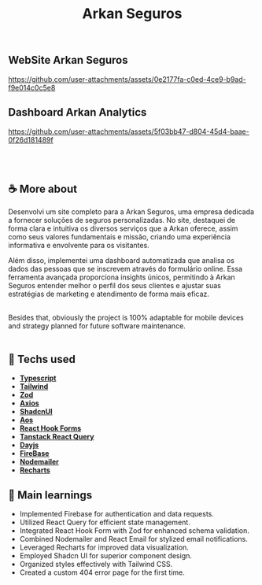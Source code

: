 <h1 align=center>Arkan Seguros</h1>

<br>

 ## WebSite Arkan Seguros
 

https://github.com/user-attachments/assets/0e2177fa-c0ed-4ce9-b9ad-f9e014c0c5e8



## Dashboard Arkan Analytics


https://github.com/user-attachments/assets/5f03bb47-d804-45d4-baae-0f26d181489f



<br>
<br>

## ☕ More about 
Desenvolvi um site completo para a Arkan Seguros, uma empresa dedicada a fornecer soluções de seguros personalizadas. No site, destaquei de forma clara e intuitiva os diversos serviços que a Arkan oferece, assim como seus valores fundamentais e missão, criando uma experiência informativa e envolvente para os visitantes.

Além disso, implementei uma dashboard automatizada que analisa os dados das pessoas que se inscrevem através do formulário online. Essa ferramenta avançada proporciona insights únicos, permitindo à Arkan Seguros entender melhor o perfil dos seus clientes e ajustar suas estratégias de marketing e atendimento de forma mais eficaz.

<br>
Besides that, obviously the project is 100% adaptable for mobile devices and strategy planned for future software maintenance.

<br> 
<br> 


## 🚀 Techs used 
* **[ Typescript ](https://www.typescriptlang.org/)**
* **[ Tailwind ](https://tailwindcss.com/)**
* **[ Zod ](https://zod.dev/)**
* **[ Axios ](https://axios-http.com/ptbr/docs/intro)**
* **[ ShadcnUI ](https://ui.shadcn.com/)**
* **[ Aos ](https://michalsnik.github.io/aos/)**
* **[ React Hook Forms ](https://react-hook-form.com/)**
* **[ Tanstack React Query ](https://tanstack.com/)**
* **[ Dayjs ](https://day.js.org/)**
* **[ FireBase ](https://firebase.google.com/?hl=pt)**
* **[ Nodemailer ](https://nodemailer.com/)**
* **[ Recharts ](https://recharts.org/en-US/)**



## 📝 Main learnings

- Implemented Firebase for authentication and data requests.
- Utilized React Query for efficient state management.
- Integrated React Hook Form with Zod for enhanced schema validation.
- Combined Nodemailer and React Email for stylized email notifications.
- Leveraged Recharts for improved data visualization.
- Employed Shadcn UI for superior component design.
- Organized styles effectively with Tailwind CSS.
- Created a custom 404 error page for the first time.

